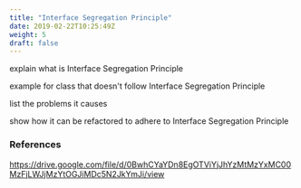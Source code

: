 ```yaml
---
title: "Interface Segregation Principle"
date: 2019-02-22T10:25:49Z
weight: 5
draft: false
---
```


explain what is Interface Segregation Principle

example for class that doesn't follow Interface Segregation Principle

list the problems it causes

show how it can be refactored to adhere to Interface Segregation Principle

### References

https://drive.google.com/file/d/0BwhCYaYDn8EgOTViYjJhYzMtMzYxMC00MzFjLWJjMzYtOGJiMDc5N2JkYmJi/view

